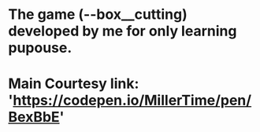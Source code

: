 # The game (--box__cutting) developed by me for only learning pupouse. 
# Main Courtesy link: 'https://codepen.io/MillerTime/pen/BexBbE'
